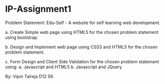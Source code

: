 # IP-Assignment1

Problem Statement: Edu-Self - A website for self learning web development.

a. Create Simple web page using HTML5 for the chosen problem statement using bootstrap.

b. Design and Implement web page using CSS3 and HTML5 for the chosen problem statement.

c. Form Design and Client Side Validation for the chosen problem statement using: 
a. Javascript and HTML5 
b. Javascript and JQuery

By: Vipin Talreja D12 59
